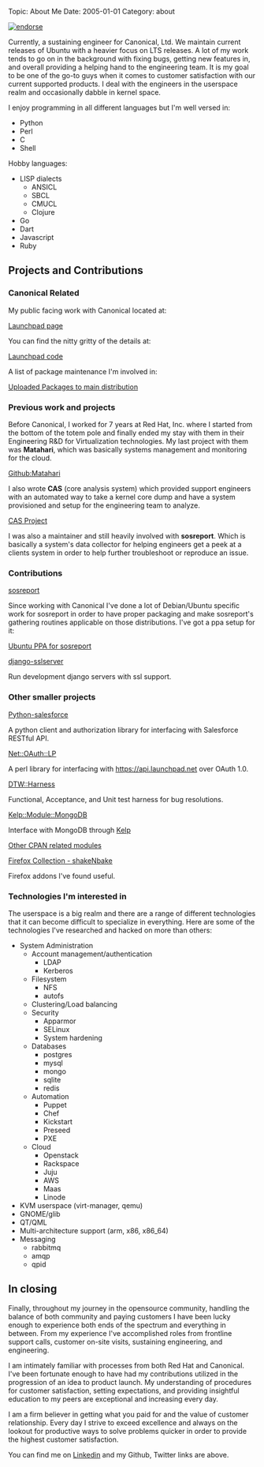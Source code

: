 Topic: About Me
Date: 2005-01-01
Category: about

[![endorse](http://api.coderwall.com/battlemidget/endorsecount.png)](http://coderwall.com/battlemidget)

Currently, a sustaining engineer for Canonical, Ltd. We maintain
current releases of Ubuntu with a heavier focus on LTS releases. A lot
of my work tends to go on in the background with fixing bugs, getting
new features in, and overall providing a helping hand to the
engineering team. It is my goal to be one of the go-to guys when it
comes to customer satisfaction with our current supported products. I
deal with the engineers in the userspace realm and occasionally
dabble in kernel space.

I enjoy programming in all different languages but I'm well versed in:

* Python
* Perl
* C
* Shell

Hobby languages:

* LISP dialects
  + ANSICL
  + SBCL
  + CMUCL
  + Clojure
* Go
* Dart
* Javascript
* Ruby

## Projects and Contributions

### Canonical Related

My public facing work with Canonical located at:

[Launchpad page](https://launchpad.net/~adam-stokes)

You can find the nitty gritty of the details at:

[Launchpad code](https://code.launchpad.net/~adam-stokes)

A list of package maintenance I'm involved in:

[Uploaded Packages to main distribution](https://launchpad.net/~adam-stokes/+uploaded-packages)

### Previous work and projects
Before Canonical, I worked for 7 years at Red Hat, Inc. where I
started from the bottom of the totem pole and finally ended my stay
with them in their Engineering R&D for Virtualization technologies. My
last project with them was **Matahari**, which was basically systems
management and monitoring for the cloud.

[Github:Matahari](https://github.com/matahari/matahari)

I also wrote **CAS** (core analysis system) which provided support
engineers with an automated way to take a kernel core dump and have a
system provisioned and setup for the engineering team to analyze.

[CAS Project](https://fedorahosted.org/cas/)

I was also a maintainer and still heavily involved with **sosreport**.
Which is basically a system's data collector for helping engineers get
a peek at a clients system in order to help further troubleshoot or
reproduce an issue.

### Contributions

[sosreport](https://github.com/sosreport/sosreport)

Since working with Canonical I've done a lot of Debian/Ubuntu specific
work for sosreport in order to have proper packaging and make
sosreport's gathering routines applicable on those distributions. I've
got a ppa setup for it:

[Ubuntu PPA for sosreport](https://launchpad.net/~debugmonkeys/+archive/sosreport)

[django-sslserver](https://github.com/teddziuba/django-sslserver/commits?author=battlemidget)

Run development django servers with ssl support.

### Other smaller projects

[Python-salesforce](http://python.salesforce.astokes.org)

A python client and authorization library for interfacing with Salesforce
RESTful API.

[Net::OAuth::LP](http://net.oauth.lp.astokes.org)

A perl library for interfacing with https://api.launchpad.net over OAuth 1.0.

[DTW::Harness](http://dtw.harness.astokes.org)

Functional, Acceptance, and Unit test harness for bug resolutions.

[Kelp::Module::MongoDB](http://kelp.module.mongodb.astokes.org/)

Interface with MongoDB through [Kelp](https://metacpan.org/release/Kelp)

[Other CPAN related modules](https://metacpan.org/author/ADAMJS)

[Firefox Collection - shakeNbake](https://addons.mozilla.org/en-US/firefox/collections/battlemidget/shakenbake/)

Firefox addons I've found useful.

### Technologies I'm interested in
The userspace is a big realm and there are a range of different
technologies that it can become difficult to specialize in
everything. Here are some of the technologies I've researched and
hacked on more than others:

* System Administration
  + Account management/authentication
    + LDAP
    + Kerberos
  + Filesystem
    + NFS
    + autofs
  + Clustering/Load balancing
  + Security
    + Apparmor
    + SELinux
    + System hardening
  + Databases
    + postgres
    + mysql
    + mongo
    + sqlite
    + redis
  + Automation
    + Puppet
    + Chef
    + Kickstart
    + Preseed
    + PXE
  + Cloud
    + Openstack
    + Rackspace
    + Juju
    + AWS
    + Maas
    + Linode
* KVM userspace (virt-manager, qemu)
* GNOME/glib
* QT/QML
* Multi-architecture support (arm, x86, x86_64)
* Messaging
  + rabbitmq
  + amqp
  + qpid

## In closing
  
Finally, throughout my journey in the opensource community, handling
the balance of both community and paying customers I have been lucky
enough to experience both ends of the spectrum and everything in
between. From my experience I've accomplished roles from frontline support
calls, customer on-site visits, sustaining engineering, and
engineering.

I am intimately familiar with processes from both Red Hat and
Canonical. I've been fortunate enough to have had my contributions
utilized in the progression of an idea to product launch. My understanding
of procedures for customer satisfaction, setting
expectations, and providing insightful education to my peers are
exceptional and increasing every day.

I am a firm believer in getting what you paid for and the value of
customer relationship. Every day I strive to exceed excellence and
always on the lookout for productive ways to solve problems quicker in
order to provide the highest customer satisfaction.

You can find me on [Linkedin](http://www.linkedin.com/in/stokachu) and
my Github, Twitter links are above.

